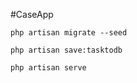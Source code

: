 #CaseApp

```php artisan migrate --seed```

```php artisan save:tasktodb```

```php artisan serve```
